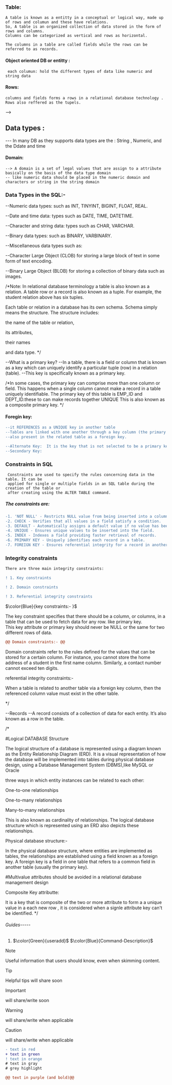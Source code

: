### Table:
   ```
  A table is known as a entitty in a conceptual or logical way, made up of rows and columun and these have relations.
  So, A table is an organized collection of data stored in the form of rows and columns.
  Columns can be categorized as vertical and rows as horizontal.

 The columns in a table are called fields while the rows can be referred to as records.
   ```
#### Object oriented DB or entitty : 
   ```Entity is object that is attributes that are like columns or fields : 
    each columun: hold the different types of data like numeric and string data
   ```
#### Rows: 
  ```
  columns and fields forms a rows in a relational database technology .  Rows also reffered as the tupels.
  ```
  -->
## Data types : 
--- In many DB as  they supports data types are the : String , Numeric, and the Ddate and time 

#### Domain:
```
--> A domain is a set of legal values that are assign to a attribute basically on the basis of the data type domain
-- like numeric data should be placed in the numeric domain and characters or string in the string domain  
```
### Data Types in the SQL:-

--Numeric data types: such as INT, TINYINT, BIGINT, FLOAT, REAL. 

--Date and time data: types such as DATE, TIME, DATETIME. 

--Character and string data: types such as CHAR, VARCHAR. 

--Binary data types: such as BINARY, VARBINARY. 

--Miscellaneous data types such as: 

--Character Large Object (CLOB) for storing a large block of text in some form of text encoding.   

--Binary Large Object (BLOB) for storing a collection of binary data such as images. 


/*Note:  In relational database terminology a table is also known as a relation.
 A table row or a record is also known as a tuple. For example, the student relation above has six tuples.

Each table or relation in a database has its own schema. Schema simply means the structure. The structure includes:

the name of the table or relation,  

its attributes,  

their names  

and data type.  */


--What is a primary key?
--In a table, there is a field or column that is known as a key which can uniquely identify a particular tuple (row) in a relation (table).
--This key is specifically known as a primary key.

/*In some cases, the primary key can comprise more than one column or field.
 This happens when a single column cannot make a record in a table uniquely identifiable.
 The primary key of this table is EMP_ID and DEPT_ID.these to can make records together UNIQUE
  This is also known as a composite primary key.
*/

#### Foregin key: 
``` diff
--it REFERENCES as a UNIQUE key in another table
--Tables are linked with one another through a key column (the primary key) of one table that’s
--also present in the related table as a foreign key.

--Alternate Key:  It is the key that is not selected to be a primary key, it is a columun that contains a unique value in each field.
--Secondary Key: 
```
### Constraints in SQL
```
 Constraints are used to specify the rules concerning data in the table. It can be
 applied for single or multiple fields in an SQL table during the creation of the table or
 after creating using the ALTER TABLE command. 
 ```
##### The constraints are:
```diff
-1. 'NOT NULL' - Restricts NULL value from being inserted into a column.
-2. CHECK - Verifies that all values in a field satisfy a condition.
-3. DEFAULT - Automatically assigns a default value if no value has been specified for the field.
-4. UNIQUE - Ensures unique values to be inserted into the field.
-5. INDEX - Indexes a field providing faster retrieval of records.
-6. PRIMARY KEY - Uniquely identifies each record in a table.
-7. FOREIGN KEY - Ensures referential integrity for a record in another table

```
### Integrity constraints

```diff 
There are three main integrity constraints:

! 1. Key constraints

! 2. Domain constraints

! 3. Referential integrity constraints
```

$\color{Blue}{key constraints:- }$

The key constraint specifies that there should be a column, or columns, in a table that can be used to fetch data for any row.
like primary key.  
This key attribute or primary key should never be NULL or the same for two different rows of data. 
```diff
@@ Domain constraints:- @@
```
Domain constraints refer to the rules defined for the values that can be stored for a certain column. For instance, you cannot store the 
home address of a student in the first name column.
 Similarly, a contact number cannot exceed ten digits.

referential integrity constraints:-

When a table is related to another table via a foreign key column, then the referenced column value must exist in the other table.

*/

--Records
--A record consists of a collection of data for each entity. It’s also known as a row in the table.

/*

#Logical DATABASE Structure

The logical structure of a database is represented using a diagram known as the Entity Relationship Diagram (ERD).
 It is a visual representation of how the database will be implemented into tables during physical database design, 
using a Database Management System (DBMS),like MySQL or Oracle

 three ways in which entity instances can be related to each other:

One-to-one relationships 

One-to-many relationships 

Many-to-many relationships 

This is also known as cardinality of relationships.
The logical database structure which is represented using an ERD also depicts these relationships.


Physical database structure:-

In the physical database structure, where entities are implemented as tables, the relationships are established using a field known as a foreign key.
 A foreign key is a field in one table that refers to a common field in another table (usually the primary key). 

#Multivalue attributes should be avoided in a relational database management design


Composite Key attributte: 

It is a key that is composite of the two or more attribute to form a a unique value in a each new row , 
it is considered when a signle attribute key can't be identified.
*/

###### Guides-----

1. $\color{Green}{useradd}$
$\color{Blue}{Command-Description}$


> [!NOTE]
> Useful information that users should know, even when skimming content.
 

> [!TIP]
> Helpful tips will share soon

> [!IMPORTANT]
> will share/write soon


> [!WARNING]
>  will share/write when applicable

> [!CAUTION]
> will share/write when applicable

```diff
- text in red
+ text in green
! text in orange
# text in gray
# grey highlight

@@ text in purple (and bold)@@
```
